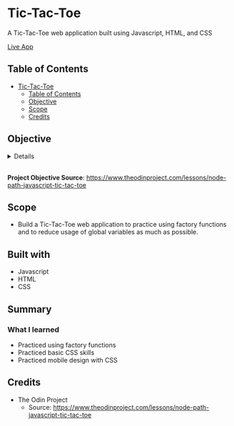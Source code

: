 # Tic-Tac-Toe

A Tic-Tac-Toe web application built using Javascript, HTML, and CSS

[Live App](https://m-kwon.github.io/tic-tac-toe/)

## Table of Contents

- [Tic-Tac-Toe](#tic-tac-toe)
  - [Table of Contents](#table-of-contents)
  - [Objective](#objective)
  - [Scope](#scope)
  - [Credits](#credits)

## Objective

<details>

Source: <https://www.theodinproject.com/lessons/node-path-javascript-tic-tac-toe>

1. Set up your project with HTML, CSS and Javascript files and get the Git repo all set up.

2. You’re going to store the gameboard as an array inside of a Gameboard object, so start there! Your players are also going to be stored in objects… and you’re probably going to want an object to control the flow of the game itself.

    - Your main goal here is to have as little global code as possible. Try tucking everything away inside of a module or factory. Rule of thumb: if you only ever need ONE of something (gameBoard, displayController), use a module. If you need multiples of something (players!), create them with factories.

3. Set up your HTML and write a JavaScript function that will render the contents of the gameboard array to the webpage (for now you can just manually fill in the array with "X"s and "O"s)

4. Build the functions that allow players to add marks to a specific spot on the board, and then tie it to the DOM, letting players click on the gameboard to place their marker. Don’t forget the logic that keeps players from playing in spots that are already taken!

    - Think carefully about where each bit of logic should reside. Each little piece of functionality should be able to fit in the game, player or gameboard objects.. but take care to put them in “logical” places. Spending a little time brainstorming here can make your life much easier later!

5. Build the logic that checks for when the game is over! Should check for 3-in-a-row and a tie.

6. Clean up the interface to allow players to put in their names, include a button to start/restart the game and add a display element that congratulates the winning player!

7. Optional - If you’re feeling ambitious create an AI so that a player can play against the computer!

    - Start by just getting the computer to make a random legal move.

    - Once you’ve gotten that, work on making the computer smart. It is possible to create an unbeatable AI using the minimax algorithm (read about it here, some googling will help you out with this one)

</details>

<br/>

**Project Objective Source**: <https://www.theodinproject.com/lessons/node-path-javascript-tic-tac-toe>

## Scope

- Build a Tic-Tac-Toe web application to practice using factory functions and to reduce usage of global variables as much as possible.

## Built with

- Javascript
- HTML
- CSS

## Summary

### What I learned

- Practiced using factory functions
- Practiced basic CSS skills
- Practiced mobile design with CSS

## Credits

- The Odin Project
  - Source: <https://www.theodinproject.com/lessons/node-path-javascript-tic-tac-toe>